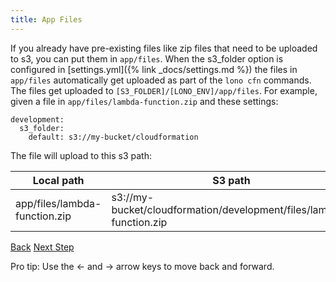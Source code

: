 ```yaml
---
title: App Files
---
```


If you already have pre-existing files like zip files that need to be uploaded to s3, you can put them in `app/files`.  When the s3_folder option is configured in [settings.yml]({% link _docs/settings.md %}) the files in `app/files` automatically get uploaded as part of the `lono cfn` commands. The files get uploaded to `[S3_FOLDER]/[LONO_ENV]/app/files`. For example, given a file in `app/files/lambda-function.zip` and these settings:

```
development:
  s3_folder:
    default: s3://my-bucket/cloudformation
```

The file will upload to this s3 path:

Local path | S3 path
--- | ---
app/files/lambda-function.zip | s3://my-bucket/cloudformation/development/files/lambda-function.zip

<a id="prev" class="btn btn-basic" href="{% link _docs/app-scripts.md %}">Back</a>
<a id="next" class="btn btn-primary" href="{% link _docs/builtin-helpers.md %}">Next Step</a>
<p class="keyboard-tip">Pro tip: Use the <- and -> arrow keys to move back and forward.</p>
